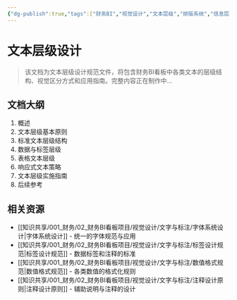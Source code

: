 ```yaml
---
{"dg-publish":true,"tags":["财务BI","视觉设计","文本层级","排版系统","信息层级"],"aliases":["财务BI文本层级","看板文字层级"],"permalink":"/知识共享/001_财务/02_财务BI看板项目/视觉设计/文字与标注/文本层级设计/","dgPassFrontmatter":true}
---
```



# 文本层级设计

> 该文档为文本层级设计规范文件，将包含财务BI看板中各类文本的层级结构、视觉区分方式和应用指南。完整内容正在制作中...

## 文档大纲

1. 概述
2. 文本层级基本原则
3. 标准文本层级结构
4. 数据与标签层级
5. 表格文本层级
6. 响应式文本策略
7. 文本层级实施指南
8. 后续参考

## 相关资源

- [[知识共享/001_财务/02_财务BI看板项目/视觉设计/文字与标注/字体系统设计\|字体系统设计]] - 统一的字体规范与应用
- [[知识共享/001_财务/02_财务BI看板项目/视觉设计/文字与标注/标签设计规范\|标签设计规范]] - 数据标签和注释的标准
- [[知识共享/001_财务/02_财务BI看板项目/视觉设计/文字与标注/数值格式规范\|数值格式规范]] - 各类数值的格式化规则
- [[知识共享/001_财务/02_财务BI看板项目/视觉设计/文字与标注/注释设计原则\|注释设计原则]] - 辅助说明与注释的设计 